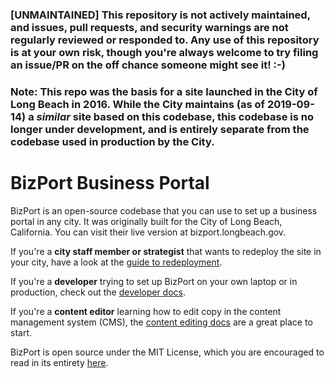 ### [UNMAINTAINED] This repository is not actively maintained, and issues, pull requests, and security warnings are not regularly reviewed or responded to. Any use of this repository is at your own risk, though you're always welcome to try filing an issue/PR on the off chance someone might see it! :-)

### Note: This repo was the basis for a site launched in the City of Long Beach in 2016. While the City maintains (as of 2019-09-14) a *similar* site based on this codebase, this codebase is no longer under development, and is entirely separate from the codebase used in production by the City.

# BizPort Business Portal

BizPort is an open-source codebase that you can use to set up a business portal in any city. It was originally built for the City of Long Beach, California. You can visit their live version at bizport.longbeach.gov.

If you're a **city staff member or strategist** that wants to redeploy the site in your city, have a look at the [guide to redeployment](docs/REDEPLOYMENT.md).

If you're a **developer** trying to set up BizPort on your own laptop or in production, check out the [developer docs](docs/DEVELOPER_SETUP.md).

If you're a **content editor** learning how to edit copy in the content management system (CMS), the [content editing docs](docs/EDITING.md) are a great place to start.

BizPort is open source under the MIT License, which you are encouraged to read in its entirety [here](LICENSE.md).

